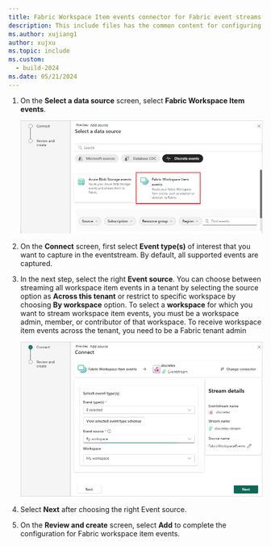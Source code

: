 ```yaml
---
title: Fabric Workspace Item events connector for Fabric event streams
description: This include files has the common content for configuring Fabric Workspace Item events connector for Fabric event streams and Real-Time hub. 
ms.author: xujiang1
author: xujxu 
ms.topic: include
ms.custom:
  - build-2024
ms.date: 05/21/2024
---
```


1. On the **Select a data source** screen, select **Fabric Workspace Item events**.

   ![A screenshot of selecting Fabric Workspace Item events.](media/fabric-workspace-source-connector/select-external-events.png)

1. On the **Connect** screen, first select  **Event type(s)** of interest that you want to capture in the eventstream. By default, all supported events are captured.
1. In the next step, select the right **Event source**. You can choose between streaming all workspace item events in a tenant by selecting the source option as **Across this tenant** or restrict to specific workspace by choosing **By workspace** option. To select a **workspace** for which you want to stream workspace item events, you must be a workspace admin, member, or contributor of that workspace. To receive workspace item events across the tenant, you need to be a Fabric tenant admin

   ![A screenshot of the Connect screen.](media/fabric-workspace-source-connector/connect.png)

1. Select **Next** after choosing the right Event source.

1. On the **Review and create** screen, select **Add** to complete the configuration for Fabric workspace item events.

